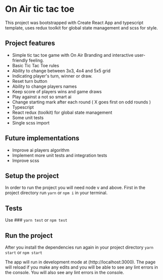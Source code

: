 # On Air tic tac toe

This project was bootstrapped with Create React App and typescript template, uses redux toolkit for global state management and scss for style.

## Project features
- Simple tic tac toe game with On Air Branding and interactive user-friendly feeling.
- Basic Tic Tac Toe rules
- Ability to change between 3x3, 4x4 and 5x5 grid
- Indicating player's turn, winner or draw.
- Reset turn button
- Ability to change players names
- Keep score of players wins and game draws
- Play against a not so smart ai
- Change starting mark after each round ( X goes first on odd rounds )
- Typescript
- React redux (toolkit) for global state management
- Some unit tests
- Single scss import

## Future implementations
- Improve ai players algorithm
- Implement more unit tests and integration tests
- Improve scss
## Setup the project

In order to run the project you will need node v  and above.
First in the project directory run `yarn` or `npm i` in your terminal.

## Tests

Use ### `yarn test` or `npm test`

## Run the project

After you install the dependencies run again in your project directory `yarn start` or `npm start`

The app will run in development mode at (http://localhost:3000).
The page will reload if you make any edits and you will be able to see any lint errors in the console.
You will also see any lint errors in the console.
